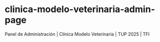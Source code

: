 # clinica-modelo-veterinaria-admin-page
Panel de Administración | Clínica Modelo Veterinaria | TUP 2025 | TFI
